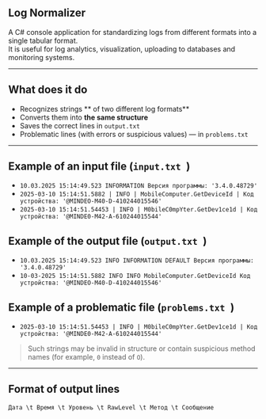 ##    Log Normalizer

A C# console application for standardizing logs from different formats into a single tabular format.  
It is useful for log analytics, visualization, uploading to databases and monitoring systems.

---

## What does it do

- Recognizes strings ** of two different log formats**
- Converts them into **the same structure**
- Saves the correct lines in `output.txt `
- Problematic lines (with errors or suspicious values) — in `problems.txt `

---

## Example of an input file (`input.txt `)

- `10.03.2025 15:14:49.523 INFORMATION Версия программы: '3.4.0.48729'`
- `2025-03-10 15:14:51.5882 | INFO | MobileComputer.GetDeviceId | Код устройства: '@MINDEO-M40-D-410244015546'`
- `2025-03-10 15:14:51.54453 | INFO | M0bileC0mpYter.GetDev1ce1d | Код устройства: '@MINDE0-M42-A-610244015544'`

## Example of the output file (`output.txt `)

- `10.03.2025 15:14:49.523 INFO INFORMATION DEFAULT Версия программы: '3.4.0.48729'`
- `10-03-2025 15:14:51.5882 INFO INFO MobileComputer.GetDeviceId Код устройства: '@MINDEO-M40-D-410244015546'`

## Example of a problematic file (`problems.txt `)

- `2025-03-10 15:14:51.54453 | INFO | M0bileC0mpYter.GetDev1ce1d | Код устройства: '@MINDE0-M42-A-610244015544'`

> Such strings may be invalid in structure or contain suspicious method names (for example, `0` instead of `O`).

---

## Format of output lines

`Дата \t Время \t Уровень \t RawLevel \t Метод \t Сообщение`
